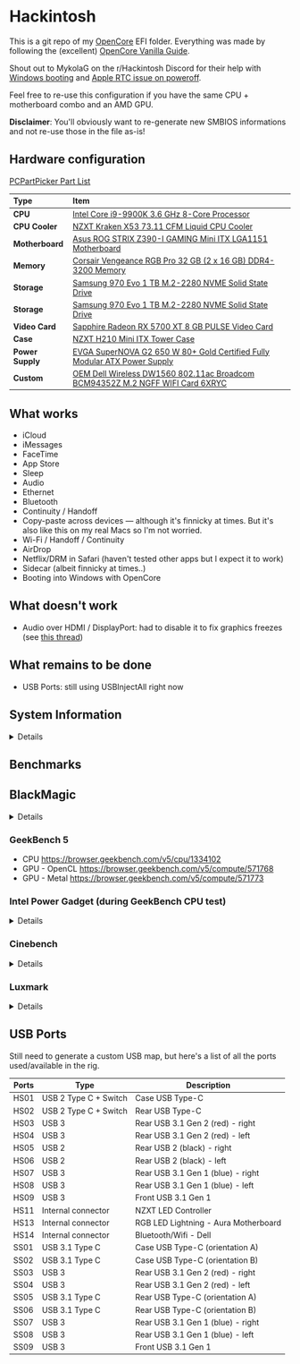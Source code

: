 # Hackintosh

This is a git repo of my [OpenCore](https://github.com/acidanthera/OpenCorePkg) EFI folder.
Everything was made by following the (excellent) [OpenCore Vanilla Guide](https://khronokernel.github.io/Opencore-Vanilla-Desktop-Guide/).

Shout out to MykolaG on the r/Hackintosh Discord for their help with [Windows booting](https://github.com/eramdam/hackintosh/commit/d15d29f647c305db44c1188222cbd3f53f172deb) and [Apple RTC issue on poweroff](https://github.com/eramdam/hackintosh/commit/c1922b0f254289a8ac59ce65211f1624583b1a4e). 

Feel free to re-use this configuration if you have the same CPU + motherboard combo and an AMD GPU. 

**Disclaimer**: You'll obviously want to re-generate new SMBIOS informations and not re-use those in the file as-is!

## Hardware configuration

[PCPartPicker Part List](https://pcpartpicker.com/list/cqKD7T)

Type|Item
:----|:----
**CPU** | [Intel Core i9-9900K 3.6 GHz 8-Core Processor](https://pcpartpicker.com/product/jHZFf7/intel-core-i9-9900k-36ghz-8-core-processor-bx80684i99900k)
**CPU Cooler** | [NZXT Kraken X53 73.11 CFM Liquid CPU Cooler](https://pcpartpicker.com/product/PVfFf7/nzxt-kraken-x53-7311-cfm-liquid-cpu-cooler-rl-krx53-01)
**Motherboard** | [Asus ROG STRIX Z390-I GAMING Mini ITX LGA1151 Motherboard](https://pcpartpicker.com/product/Tmprxr/asus-rog-strix-z390-i-gaming-mini-itx-lga1151-motherboard-rog-strix-z390-i-gaming)
**Memory** | [Corsair Vengeance RGB Pro 32 GB (2 x 16 GB) DDR4-3200 Memory](https://pcpartpicker.com/product/L7qhP6/corsair-vengeance-rgb-pro-32gb-2-x-16gb-ddr4-3200-memory-cmw32gx4m2c3200c16w)
**Storage** | [Samsung 970 Evo 1 TB M.2-2280 NVME Solid State Drive](https://pcpartpicker.com/product/JLdxFT/samsung-970-evo-10tb-m2-2280-solid-state-drive-mz-v7e1t0baw)
**Storage** | [Samsung 970 Evo 1 TB M.2-2280 NVME Solid State Drive](https://pcpartpicker.com/product/JLdxFT/samsung-970-evo-10tb-m2-2280-solid-state-drive-mz-v7e1t0baw)
**Video Card** | [Sapphire Radeon RX 5700 XT 8 GB PULSE Video Card](https://pcpartpicker.com/product/3YTzK8/sapphire-radeon-rx-5700-xt-8-gb-pulse-video-card-11293-01-20g)
**Case** | [NZXT H210 Mini ITX Tower Case](https://pcpartpicker.com/product/x7hmP6/nzxt-h210-mini-itx-tower-case-ca-h210b-w1)
**Power Supply** | [EVGA SuperNOVA G2 650 W 80+ Gold Certified Fully Modular ATX Power Supply](https://pcpartpicker.com/product/9q4NnQ/evga-power-supply-220g20650y1)
**Custom** | [OEM Dell Wireless DW1560 802.11ac Broadcom BCM94352Z M.2 NGFF WIFI Card 6XRYC](https://pcpartpicker.com/product/fM4NnQ/oem-dell-wireless-dw1560-80211ac-broadcom-bcm94352z-m2-ngff-wifi-card-6xryc)

## What works

- iCloud
- iMessages
- FaceTime
- App Store
- Sleep
- Audio 
- Ethernet
- Bluetooth 
- Continuity / Handoff
- Copy-paste across devices — although it's finnicky at times. But it's also like this on my real Macs so I'm not worried.
- Wi-Fi / Handoff / Continuity
- AirDrop
- Netflix/DRM in Safari (haven't tested other apps but I expect it to work)
- Sidecar (albeit finnicky at times..)
- Booting into Windows with OpenCore

## What doesn't work

- Audio over HDMI / DisplayPort: had to disable it to fix graphics freezes (see [this thread](https://www.reddit.com/r/hackintosh/comments/dmn84u/rx_vega_64_freezes_system_during_hw_accel_encode/))

## What remains to be done

- USB Ports: still using USBInjectAll right now


## System Information

<details>

![](meta/about-mac-screenshot.png)
![](meta/neofetch-screenshot.png)

</details>

## Benchmarks


## BlackMagic

<details>

  ![](meta/DiskSpeedTest.png)

</details>

### GeekBench 5

- CPU https://browser.geekbench.com/v5/cpu/1334102
- GPU - OpenCL https://browser.geekbench.com/v5/compute/571768
- GPU - Metal https://browser.geekbench.com/v5/compute/571773


### Intel Power Gadget (during GeekBench CPU test)

<details>

![](meta/intel-power-gadget.png)

</details>

### Cinebench

<details>

  ![](meta/cinebench.png)

</details>

### Luxmark

<details>

  ![](meta/luxmark.png)

</details>

## USB Ports

Still need to generate a custom USB map, but here's a list of all the ports used/available in the rig.

| Ports | Type | Description |
| --- | --- | --- |
| HS01 | USB 2 Type C + Switch | Case USB Type-C
| HS02 | USB 2 Type C + Switch | Rear USB Type-C
| HS03 | USB 3 | Rear USB 3.1 Gen 2 (red) - right
| HS04 | USB 3 | Rear USB 3.1 Gen 2 (red) - left
| HS05 | USB 2 | Rear USB 2 (black) - right
| HS06 | USB 2 | Rear USB 2 (black) - left
| HS07 | USB 3 | Rear USB 3.1 Gen 1 (blue) - right
| HS08 | USB 3 | Rear USB 3.1 Gen 1 (blue) - left
| HS09 | USB 3 | Front USB 3.1 Gen 1
| HS11 | Internal connector | NZXT LED Controller
| HS13 | Internal connector | RGB LED Lightning - Aura Motherboard
| HS14 | Internal connector | Bluetooth/Wifi - Dell
| SS01 | USB 3.1 Type C | Case USB Type-C (orientation A)
| SS02 | USB 3.1 Type C | Case USB Type-C (orientation B)
| SS03 | USB 3 | Rear USB 3.1 Gen 2 (red) - right
| SS04 | USB 3 | Rear USB 3.1 Gen 2 (red) - left
| SS05 | USB 3.1 Type C | Rear USB Type-C (orientation A)
| SS06 | USB 3.1 Type C | Rear USB Type-C (orientation B)
| SS07 | USB 3 | Rear USB 3.1 Gen 1 (blue) - right
| SS08 | USB 3 | Rear USB 3.1 Gen 1 (blue) - left
| SS09 | USB 3 | Front USB 3.1 Gen 1
